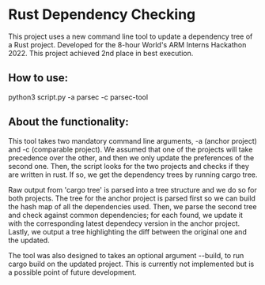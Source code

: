 # Rust Dependency Checking


This project uses a new command line tool to update a dependency tree of a Rust project.
Developed for the 8-hour World's ARM Interns Hackathon 2022. This project achieved 2nd place in best execution.

## How to use: 

python3 script.py -a parsec -c parsec-tool


## About the functionality: 

This tool takes two mandatory command line arguments, -a (anchor project) and -c (comparable project). We assumed that one of the projects will take precedence over the other, and then we only update the preferences of the second one. Then, the script looks for the two projects and checks if they are written in rust. If so, we get the dependency trees by running cargo tree. 

Raw output from 'cargo tree' is parsed into a tree structure and we do so for both projects. The tree for the anchor project is parsed first so we can build the hash map of all the dependencies used. Then, we parse the second tree and check against common dependencies; for each found, we update it with the corresponding latest dependecy version in the anchor project. Lastly, we output a tree highlighting the diff between the original one and the updated.

The tool was also designed to takes an optional argument --build, to run cargo build on the updated project. This is currently not implemented but is a possible point of future development. 

